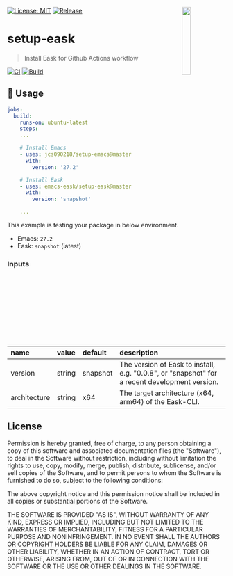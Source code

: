 [![License: MIT](https://img.shields.io/badge/License-MIT-green.svg)](https://opensource.org/licenses/MIT)
[![Release](https://img.shields.io/github/release/emacs-eask/setup-eask.svg?logo=github)](https://github.com/emacs-eask/setup-eask/releases/latest)
<a href="#"><img align="right" src="https://raw.githubusercontent.com/emacs-eask/cli/master/docs/static/logo.png" width="20%"></a>

# setup-eask
> Install Eask for Github Actions workflow

[![CI](https://github.com/emacs-eask/setup-eask/actions/workflows/test.yml/badge.svg)](https://github.com/emacs-eask/setup-eask/actions/workflows/test.yml)
[![Build](https://github.com/emacs-eask/setup-eask/actions/workflows/build.yml/badge.svg)](https://github.com/emacs-eask/setup-eask/actions/workflows/build.yml)

## 🔨 Usage

```yml
jobs:
  build:
    runs-on: ubuntu-latest
    steps:
    ...

    # Install Emacs
    - uses: jcs090218/setup-emacs@master
      with:
        version: '27.2'

    # Install Eask
    - uses: emacs-eask/setup-eask@master
      with:
        version: 'snapshot'

    ...
```

This example is testing your package in below environment.

* Emacs: `27.2`
* Eask: `snapshot` (latest)

### Inputs

| name         | value  | default  | description                                                                                   |
|:-------------|:-------|:---------|:----------------------------------------------------------------------------------------------|
| version      | string | snapshot | The version of Eask to install, e.g. "0.0.8", or "snapshot" for a recent development version. |
| architecture | string | x64      | The target architecture (x64, arm64) of the Eask-CLI.                                         |

## License

Permission is hereby granted, free of charge, to any person obtaining a copy
of this software and associated documentation files (the "Software"), to deal
in the Software without restriction, including without limitation the rights
to use, copy, modify, merge, publish, distribute, sublicense, and/or sell
copies of the Software, and to permit persons to whom the Software is
furnished to do so, subject to the following conditions:

The above copyright notice and this permission notice shall be included in all
copies or substantial portions of the Software.

THE SOFTWARE IS PROVIDED "AS IS", WITHOUT WARRANTY OF ANY KIND, EXPRESS OR
IMPLIED, INCLUDING BUT NOT LIMITED TO THE WARRANTIES OF MERCHANTABILITY,
FITNESS FOR A PARTICULAR PURPOSE AND NONINFRINGEMENT. IN NO EVENT SHALL THE
AUTHORS OR COPYRIGHT HOLDERS BE LIABLE FOR ANY CLAIM, DAMAGES OR OTHER
LIABILITY, WHETHER IN AN ACTION OF CONTRACT, TORT OR OTHERWISE, ARISING FROM,
OUT OF OR IN CONNECTION WITH THE SOFTWARE OR THE USE OR OTHER DEALINGS IN THE
SOFTWARE.
